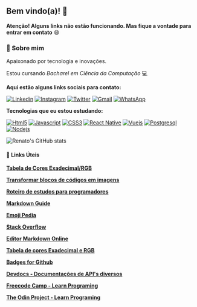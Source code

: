 ## Bem vindo(a)! 👋

**Atenção! Alguns links não estão funcionando. Mas fique a vontade para entrar em contato** 😄

### 🚀 Sobre mim
Apaixonado por tecnologia e inovações. 

Estou cursando _Bacharel em Ciência da Computação_ 💻 

**Aqui estão alguns links sociais para contato:**

[![Linkedin](https://img.shields.io/badge/LinkedIn-0077B5?style=for-the-badge&logo=linkedin&logoColor=white)](https://www.linkedin.com/in/dequeirozmarcondes/)
[![Instagram](https://img.shields.io/badge/Instagram-E4405F?style=for-the-badge&logo=instagram&logoColor=white)](https://www.instagram.com/dequeirozmarcondes/)
[![Twitter](https://img.shields.io/badge/Twitter-1DA1F2?style=for-the-badge&logo=twitter&logoColor=white)](https://www.instagram.com/dequeirozmarcondes/)
[![Gmail](https://img.shields.io/badge/Gmail-D14836?style=for-the-badge&logo=gmail&logoColor=white)](https://dequeirozmarcondes@gmail.com)
[![WhatsApp](https://img.shields.io/badge/WhatsApp-25D366?style=for-the-badge&logo=whatsapp&logoColor=white)]()

**Tecnologias que eu estou estudando:**
    
[![Html5](https://img.shields.io/badge/HTML5-E34F26?style=for-the-badge&logo=html5&logoColor=white)](https://www.linkedin.com/in/dequeirozmarcondes/)
[![Javascript](https://img.shields.io/badge/JavaScript-F7DF1E?style=for-the-badge&logo=javascript&logoColor=black)](https://www.linkedin.com/in/dequeirozmarcondes/)
[![CSS3](https://img.shields.io/badge/CSS3-1572B6?style=for-the-badge&logo=css3&logoColor=white)](https://www.linkedin.com/in/dequeirozmarcondes/)
[![React Native](https://img.shields.io/badge/React_Native-20232A?style=for-the-badge&logo=react&logoColor=61DAFB)](https://www.linkedin.com/in/dequeirozmarcondes/)
[![Vuejs](https://img.shields.io/badge/Vue.js-35495E?style=for-the-badge&logo=vue.js&logoColor=4FC08D)](https://www.linkedin.com/in/dequeirozmarcondes/)
[![Postgresql](https://img.shields.io/badge/PostgreSQL-316192?style=for-the-badge&logo=postgresql&logoColor=white)](https://www.linkedin.com/in/dequeirozmarcondes/)
[![Nodejs](https://img.shields.io/badge/Node.js-43853D?style=for-the-badge&logo=node.js&logoColor=white)](https://www.linkedin.com/in/dequeirozmarcondes/)

![Renato's GitHub stats](https://github-readme-stats.vercel.app/api?username=dequeirozmarcondes&show_icons=true&theme=cobalt)

#### 🔗 Links Úteis

**[Tabela de Cores Exadecimal/RGB](https://erikasarti.com/html/tabela-cores)**

**[Transformar blocos de códigos em imagens](https://www.ray.so/)**

**[Roteiro de estudos para programadores](https://roadmap.sh/)**

**[Markdown Guide](https://www.markdownguide.org/)**

**[Emoji Pedia](https://emojipedia.org/)**

**[Stack Overflow](https://stackoverflow.com)**

**[Editor Markdown Online](https://readme.so/pt)**

**[Tabela de cores Exadecimal e RGB](https://erikasarti.com/html/tabela-cores)**

**[Badges for Github](https://dev.to/envoy_/150-badges-for-github-pnk)**

**[Devdocs - Documentações de API's diversos](https://devdocs.io/)**

**[Freecode Camp - Learn Programing](https://www.freecodecamp.org/)**

**[The Odin Project - Learn Programing](https://www.theodinproject.com)**

